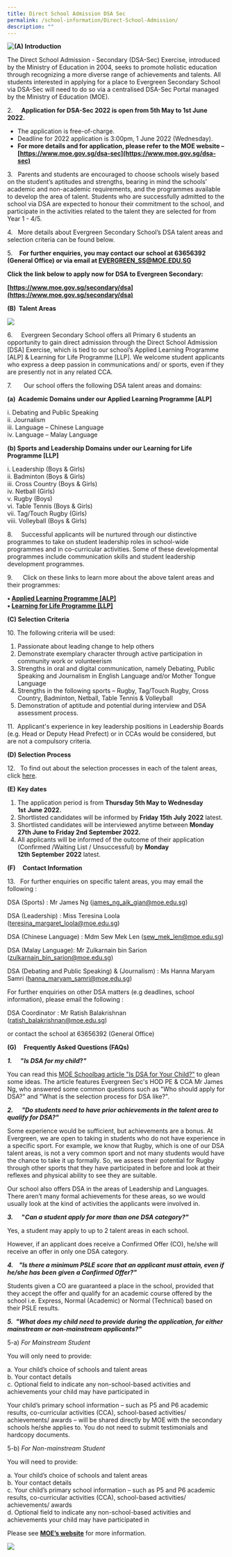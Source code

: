 ```yaml
---
title: Direct School Admission DSA Sec
permalink: /school-information/Direct-School-Admission/
description: ""
---
```

<div>


<div style="float: left">

<a href="https://www.moe.gov.sg/secondary/dsa">

<img src="/images/School%20information/Direct%20School%20Admission/D1.jpg">

</a>

</div>

<div>

</div>

</div>



**(A) Introduction**

The Direct School Admission - Secondary (DSA-Sec) Exercise, introduced by the Ministry of Education in 2004, seeks to promote holistic education through recognizing a more diverse range of achievements and talents. All students interested in applying for a place to Evergreen Secondary School via DSA-Sec will need to do so via a centralised DSA-Sec Portal managed by the Ministry of Education (MOE).

2.     **Application for DSA-Sec 2022 is open from 5th May to 1st June 2022.**

*   The application is free-of-charge.
*   Deadline for 2022 application is 3:00pm, 1 June 2022 (Wednesday).
*   **For more details and for application, please refer to the MOE website –[https://www.moe.gov.sg/dsa-sec](https://www.moe.gov.sg/dsa-sec)**

3.   Parents and students are encouraged to choose schools wisely based on the student’s aptitudes and strengths, bearing in mind the schools’ academic and non-academic requirements, and the programmes available to develop the area of talent. Students who are successfully admitted to the school via DSA are expected to honour their commitment to the school, and participate in the activities related to the talent they are selected for from Year 1 - 4/5.

4.   More details about Evergreen Secondary School’s DSA talent areas and selection criteria can be found below.

5.    **For further enquiries, you may contact our school at 63656392 (General Office) or via email at [EVERGREEN\_SS@MOE.EDU.SG](mailto:EVERGREEN_SS@MOE.EDU.SG)**

**Click the link below to apply now for DSA to Evergreen Secondary:**

**[https://www.moe.gov.sg/secondary/dsa](https://www.moe.gov.sg/secondary/dsa)**

**(B)  Talent Areas**

![](/images/School%20information/Direct%20School%20Admission/D2.jpg)

6.     Evergreen Secondary School offers all Primary 6 students an opportunity to gain direct admission through the Direct School Admission \[DSA\] Exercise, which is tied to our school’s Applied Learning Programme \[ALP\] & Learning for Life Programme \[LLP\]. We welcome student applicants who express a deep passion in communications and/ or sports, even if they are presently not in any related CCA.

7.       Our school offers the following DSA talent areas and domains:

**(a)  Academic Domains under our Applied Learning Programme \[ALP\]**

i. Debating and Public Speaking  
ii. Journalism  
iii. Language – Chinese Language  
iv. Language – Malay Language

**(b) Sports and Leadership Domains under our Learning for Life Programme \[LLP\]**

i. Leadership (Boys & Girls)  
ii. Badminton (Boys & Girls)  
iii. Cross Country (Boys & Girls)  
iv. Netball (Girls)  
v. Rugby (Boys)  
vi. Table Tennis (Boys & Girls)  
vii. Tag/Touch Rugby (Girls)  
viii. Volleyball (Boys & Girls)

8.     Successful applicants will be nurtured through our distinctive programmes to take on student leadership roles in school-wide programmes and in co-curricular activities. Some of these developmental programmes include communication skills and student leadership development programmes.

9.      Click on these links to learn more about the above talent areas and their programmes:

**• [Applied Learning Programme \[ALP\]](/our-curriculum/Distinctive-School-Programmes/Applied-Learning-Programme-ALP/)**  
**• [Learning for Life Programme \[LLP\]](/our-curriculum/Distinctive-School-Programmes/Learning-for-Life-Programme-LLP/)**

**(C) Selection Criteria** 

10\. The following criteria will be used:

1.  Passionate about leading change to help others
2.  Demonstrate exemplary character through active participation in community work or volunteerism
3.  Strengths in oral and digital communication, namely Debating, Public Speaking and Journalism in English Language and/or Mother Tongue Language
4.  Strengths in the following sports – Rugby, Tag/Touch Rugby, Cross Country, Badminton, Netball, Table Tennis & Volleyball
5.  Demonstration of aptitude and potential during interview and DSA assessment process.

11.  Applicant's experience in key leadership positions in Leadership Boards (e.g. Head or Deputy Head Prefect) or in CCAs would be considered, but are not a compulsory criteria.

**(D) Selection Process**

12.   To find out about the selection processes in each of the talent areas, click [here](https://evergreensec.moe.edu.sg/wp-content/uploads/2022/05/Selection-Process-Information.pdf).

**(E)** **Key dates**

1.  The application period is from **Thursday 5th May to Wednesday 1st** **June 2022.**
2.  Shortlisted candidates will be informed by **Friday 15th July** **2022** latest.
3.  Shortlisted candidates will be interviewed anytime between **Monday 27th June to Friday 2nd September 2022.**
4.  All applicants will be informed of the outcome of their application (Confirmed /Waiting List / Unsuccessful) by **Monday 12th September** **2022** latest.

**(F)     Contact Information**

13.   For further enquiries on specific talent areas, you may email the following :

DSA (Sports) : Mr James Ng ([james\_ng\_aik\_gian@moe.edu.sg](https://evergreensec.moe.edu.sg/Downloads/james_ng_aik_gian@moe.edu.sg))

DSA (Leadership) : Miss Teresina Loola ([teresina\_margaret\_loola@moe.edu.sg](https://evergreensec.moe.edu.sg/Downloads/teresina_margaret_loola@moe.edu.sg))

DSA (Chinese Language) : Mdm Sew Mek Len ([sew\_mek\_len@moe.edu.sg](https://evergreensec.moe.edu.sg/Downloads/sew_mek_len@moe.edu.sg))

DSA (Malay Language): Mr Zulkarnain bin Sarion ([zulkarnain\_bin\_sarion@moe.edu.sg](https://evergreensec.moe.edu.sg/Downloads/zulkarnain_bin_sarion@moe.edu.sg))

DSA (Debating and Public Speaking) & (Journalism) : Ms Hanna Maryam Samri ([hanna\_maryam\_samri@moe.edu.sg](https://evergreensec.moe.edu.sg/Downloads/hanna_maryam_samri@moe.edu.sg))

For further enquiries on other DSA matters (e.g deadlines, school information), please email the following :

DSA Coordinator : Mr Ratish Balakrishnan ([ratish\_balakrishnan@moe.edu.sg](https://evergreensec.moe.edu.sg/Downloads/ratish_balakrishnan@moe.edu.sg))

or contact the school at 63656392 (General Office)

**(G)     Frequently Asked Questions (FAQs)**

**_1\._**     **"_Is DSA for my child_?_"_**

You can read this [MOE Schoolbag article "Is DSA for Your Child?"](https://www.schoolbag.edu.sg/story/is-dsa-for-your-child) to glean some ideas. The article features Evergreen Sec's HOD PE & CCA Mr James Ng, who answered some common questions such as "Who should apply for DSA?" and "What is the selection process for DSA like?".

**_2\._**     **_"Do students need to have prior achievements in the talent area to qualify for DSA?"_**

Some experience would be sufficient, but achievements are a bonus. At Evergreen, we are open to taking in students who do not have experience in a specific sport. For example, we know that Rugby, which is one of our DSA talent areas, is not a very common sport and not many students would have the chance to take it up formally. So, we assess their potential for Rugby through other sports that they have participated in before and look at their reflexes and physical ability to see they are suitable.

Our school also offers DSA in the areas of Leadership and Languages. There aren’t many formal achievements for these areas, so we would usually look at the kind of activities the applicants were involved in.

**_3\._**     **"_Can a student apply for more than one DSA category?"_**

Yes, a student may apply to up to 2 talent areas in each school.

However, if an applicant does receive a Confirmed Offer (CO), he/she will receive an offer in only one DSA category.

**_4.    "Is there a minimum PSLE score that an applicant must attain, even if he/she has been_** **_given_** **_a Confirmed Offer?"_**

Students given a CO are guaranteed a place in the school, provided that they accept the offer and qualify for an academic course offered by the school i.e. Express, Normal (Academic) or Normal (Technical) based on their PSLE results.

**_5.  "What does my child need to provide during the application, for either mainstream or non-mainstream applicants?"_**

5-a) _For Mainstream Student_

You will only need to provide:

a. Your child’s choice of schools and talent areas  
b. Your contact details  
c. Optional field to indicate any non-school-based activities and achievements your child may have participated in

Your child’s primary school information – such as P5 and P6 academic results, co-curricular activities (CCA), school-based activities/ achievements/ awards – will be shared directly by MOE with the secondary schools he/she applies to. You do not need to submit testimonials and hardcopy documents.

5-b) _For Non-mainstream Student_

You will need to provide:

a. Your child’s choice of schools and talent areas  
b. Your contact details  
c. Your child’s primary school information – such as P5 and P6 academic results, co-curricular activities (CCA), school-based activities/ achievements/ awards  
d. Optional field to indicate any non-school-based activities and achievements your child may have participated in

Please see [**MOE’s website**](https://www.moe.gov.sg/secondary/dsa/application?pt=Non-mainstream%20school) for more information.

![](/images/School%20information/Direct%20School%20Admission/D3.jpg)